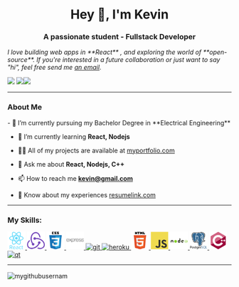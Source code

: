 <h1 align="center">Hey 👋, I'm Kevin</h1>
<h3 align="center">A passionate student - Fullstack Developer</h3>
<i>
  I love building web apps in **React** , and exploring the world of **open-source**. If you're interested in a future collaboration or just want to say "hi", feel free send me <a href="mailto:kevin@gmail.com">an email</a>.</i>
<p>
  
<a href="mailto:kevin@gmail.com"><img src="https://img.shields.io/badge/Email%20Me-4c6dd3?style=for-the-badge&logo=gmail&logoColor=white"></a> <a href="https://github.com/dkevin96"><img src="https://img.shields.io/badge/GitHub-100000?style=for-the-badge&logo=github&logoColor=white"></a><a href="https://www.linkedin.com/in/kevin/"><img src="https://img.shields.io/badge/linkedin-00457C?style=for-the-badge&logo=linkedin&logoColor=white"></a>
</p>
<hr>
<h3>About Me </h3>
- 🔭 I’m currently pursuing my Bachelor Degree in **Electrical Engineering**

- 🌱 I’m currently learning **React, Nodejs**

- 👨‍💻 All of my projects are available at [myportfolio.com](myportfolio.com)

- 💬 Ask me about **React, Nodejs, C++**

- 📫 How to reach me **kevin@gmail.com**

- 📄 Know about my experiences [resumelink.com](resumelink.com)

<hr>

<h3 align="left">My Skills:</h3>
<p align="left">
  <a href="https://reactjs.org/" target="_blank"> <img src="https://raw.githubusercontent.com/devicons/devicon/master/icons/react/react-original-wordmark.svg" alt="react" width="40" height="40"/> </a>
<a href="https://redux.js.org" target="_blank"> <img src="https://raw.githubusercontent.com/devicons/devicon/master/icons/redux/redux-original.svg" alt="redux" width="40" height="40"/> </a>
  <a href="https://www.w3schools.com/css/" target="_blank"> <img src="https://raw.githubusercontent.com/devicons/devicon/master/icons/css3/css3-original-wordmark.svg" alt="css3" width="40" height="40"/> </a> <a href="https://expressjs.com" target="_blank"> <img src="https://raw.githubusercontent.com/devicons/devicon/master/icons/express/express-original-wordmark.svg" alt="express" width="40" height="40"/> </a>  </a> <a href="https://git-scm.com/" target="_blank"> <img src="https://www.vectorlogo.zone/logos/git-scm/git-scm-icon.svg" alt="git" width="40" height="40"/> </a> <a href="https://heroku.com" target="_blank"> <img src="https://www.vectorlogo.zone/logos/heroku/heroku-icon.svg" alt="heroku" width="40" height="40"/> </a> <a href="https://www.w3.org/html/" target="_blank"> <img src="https://raw.githubusercontent.com/devicons/devicon/master/icons/html5/html5-original-wordmark.svg" alt="html5" width="40" height="40"/> </a> <a href="https://developer.mozilla.org/en-US/docs/Web/JavaScript" target="_blank"> <img src="https://raw.githubusercontent.com/devicons/devicon/master/icons/javascript/javascript-original.svg" alt="javascript" width="40" height="40"/> </a> <a href="https://nodejs.org" target="_blank"> <img src="https://raw.githubusercontent.com/devicons/devicon/master/icons/nodejs/nodejs-original-wordmark.svg" alt="nodejs" width="40" height="40"/> </a> <a href="https://www.postgresql.org" target="_blank"> <img src="https://raw.githubusercontent.com/devicons/devicon/master/icons/postgresql/postgresql-original-wordmark.svg" alt="postgresql" width="40" height="40"/> </a>
  <a href="https://www.w3schools.com/cpp/" target="_blank"> <img src="https://raw.githubusercontent.com/devicons/devicon/master/icons/cplusplus/cplusplus-original.svg" alt="cplusplus" width="40" height="40"/> </a> 
  <a href="https://www.qt.io/" target="_blank"> <img src="https://upload.wikimedia.org/wikipedia/commons/0/0b/Qt_logo_2016.svg" alt="qt" width="40" height="40"/> </a> 
</p>
<hr>
<p><img align="center" src="https://github-readme-stats.vercel.app/api/top-langs?username=dkevin96&show_icons=true&locale=en" alt="mygithubusernam" /></p>

<!---
<details>
  <summary>My Github Stats</summary>
  <img src="https://github-readme-stats.vercel.app/api?username=dkevin96&show_icons=true&theme=tokyonight&icon_color=6392DF">
</details>
- 👋 Hi, I’m @dkevin96
- 👀 I’m interested in ...
- 🌱 I’m currently learning ...
- 💞️ I’m looking to collaborate on ...
- 📫 How to reach me ...
<a href="https://firebase.google.com/" target="_blank"> <img src="https://www.vectorlogo.zone/logos/firebase/firebase-icon.svg" alt="firebase" width="40" height="40"/>
 <a href="https://mochajs.org" target="_blank"> <img src="https://www.vectorlogo.zone/logos/mochajs/mochajs-icon.svg" alt="mocha" width="40" height="40"/> </a> <a href="https://www.mongodb.com/" target="_blank"> <img src="https://raw.githubusercontent.com/devicons/devicon/master/icons/mongodb/mongodb-original-wordmark.svg" alt="mongodb" width="40" height="40"/> </a>
dkevin96/dkevin96 is a ✨ special ✨ repository because its `README.md` (this file) appears on your GitHub profile.
You can click the Preview link to take a look at your changes.
--->
